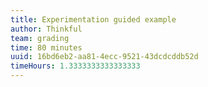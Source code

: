 ```yaml
---
title: Experimentation guided example
author: Thinkful
team: grading
time: 80 minutes
uuid: 16bd6eb2-aa81-4ecc-9521-43dcdcddb52d
timeHours: 1.3333333333333333
---
```


<jupyter notebook-name="experimentation_guided_example" course-code="DSBC" />